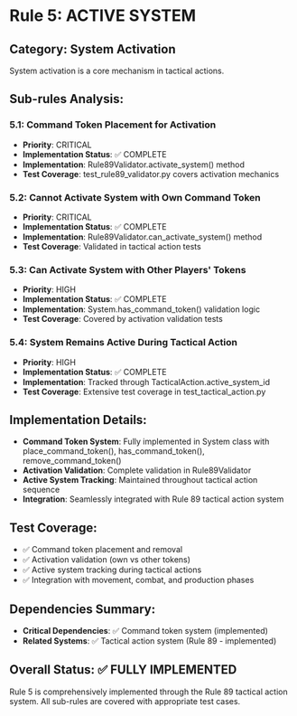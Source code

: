 # Rule 5: ACTIVE SYSTEM

## Category: System Activation
System activation is a core mechanism in tactical actions.

## Sub-rules Analysis:

### 5.1: Command Token Placement for Activation
- **Priority**: CRITICAL
- **Implementation Status**: ✅ COMPLETE
- **Implementation**: Rule89Validator.activate_system() method
- **Test Coverage**: test_rule89_validator.py covers activation mechanics

### 5.2: Cannot Activate System with Own Command Token  
- **Priority**: CRITICAL
- **Implementation Status**: ✅ COMPLETE
- **Implementation**: Rule89Validator.can_activate_system() method
- **Test Coverage**: Validated in tactical action tests

### 5.3: Can Activate System with Other Players' Tokens
- **Priority**: HIGH
- **Implementation Status**: ✅ COMPLETE
- **Implementation**: System.has_command_token() validation logic
- **Test Coverage**: Covered by activation validation tests

### 5.4: System Remains Active During Tactical Action
- **Priority**: HIGH
- **Implementation Status**: ✅ COMPLETE
- **Implementation**: Tracked through TacticalAction.active_system_id
- **Test Coverage**: Extensive test coverage in test_tactical_action.py

## Implementation Details:
- **Command Token System**: Fully implemented in System class with place_command_token(), has_command_token(), remove_command_token()
- **Activation Validation**: Complete validation in Rule89Validator
- **Active System Tracking**: Maintained throughout tactical action sequence
- **Integration**: Seamlessly integrated with Rule 89 tactical action system

## Test Coverage:
- ✅ Command token placement and removal
- ✅ Activation validation (own vs other tokens)
- ✅ Active system tracking during tactical actions
- ✅ Integration with movement, combat, and production phases

## Dependencies Summary:
- **Critical Dependencies**: ✅ Command token system (implemented)
- **Related Systems**: ✅ Tactical action system (Rule 89 - implemented)

## Overall Status: ✅ FULLY IMPLEMENTED
Rule 5 is comprehensively implemented through the Rule 89 tactical action system. All sub-rules are covered with appropriate test cases.
